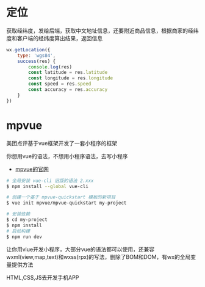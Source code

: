 # 定位

获取经纬度，发给后端，获取中文地址信息，还要附近商品信息，根据商家的经纬度和客户端的经纬度算出结果，返回信息
```js
wx.getLocation({
    type: 'wgs84',
    success(res) {
        console.log(res)
        const latitude = res.latitude
        const longitude = res.longitude
        const speed = res.speed
        const accuracy = res.accuracy
    }
})
```

# mpvue

美团点评基于vue框架开发了一套小程序的框架

你想用vue的语法，不想用小程序语法，去写小程序

- [mpvue的官网](http://mpvue.com/)

```bash
# 全局安装 vue-cli 旧版的语法 2.xxx
$ npm install --global vue-cli

# 创建一个基于 mpvue-quickstart 模板的新项目
$ vue init mpvue/mpvue-quickstart my-project

# 安装依赖
$ cd my-project
$ npm install
# 启动构建
$ npm run dev
```

让你用viue开发小程序，大部分vue的语法都可以使用，还兼容wxml(view,map,text)和wxss(rpx)的写法，删除了BOM和DOM，有wx的全局变量提供方法

HTML,CSS,JS去开发手机APP

